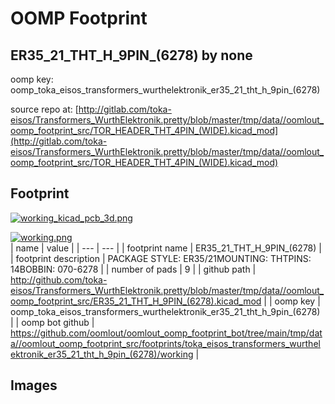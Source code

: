 # OOMP Footprint  
## ER35_21_THT_H_9PIN_(6278)  by none  
  
oomp key: oomp_toka_eisos_transformers_wurthelektronik_er35_21_tht_h_9pin_(6278)  
  
source repo at: [http://gitlab.com/toka-eisos/Transformers_WurthElektronik.pretty/blob/master/tmp/data//oomlout_oomp_footprint_src/TOR_HEADER_THT_4PIN_(WIDE).kicad_mod](http://gitlab.com/toka-eisos/Transformers_WurthElektronik.pretty/blob/master/tmp/data//oomlout_oomp_footprint_src/TOR_HEADER_THT_4PIN_(WIDE).kicad_mod)  
## Footprint  
  
[![working_kicad_pcb_3d.png](working_kicad_pcb_3d_600.png)](working_kicad_pcb_3d.png)  
  
[![working.png](working_600.png)](working.png)  
| name | value | 
| --- | --- | 
| footprint name | ER35_21_THT_H_9PIN_(6278) | 
| footprint description | PACKAGE STYLE: ER35/21MOUNTING: THTPINS: 14BOBBIN: 070-6278 | 
| number of pads | 9 | 
| github path | http://github.com/toka-eisos/Transformers_WurthElektronik.pretty/blob/master/tmp/data//oomlout_oomp_footprint_src/ER35_21_THT_H_9PIN_(6278).kicad_mod | 
| oomp key | oomp_toka_eisos_transformers_wurthelektronik_er35_21_tht_h_9pin_(6278) | 
| oomp bot github | https://github.com/oomlout/oomlout_oomp_footprint_bot/tree/main/tmp/data//oomlout_oomp_footprint_src/footprints/toka_eisos_transformers_wurthelektronik_er35_21_tht_h_9pin_(6278)/working | 
## Images  

